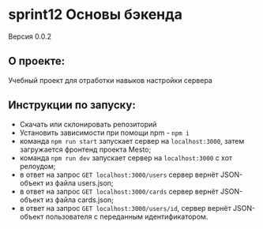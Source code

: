 # sprint12 Основы бэкенда

Версия 0.0.2

## О проекте:
Учебный проект для отработки навыков настройки сервера

## Инструкции по запуску:
- Скачать или склонировать репозиторий
- Установить зависимости при помощи npm - `npm i`
- команда `npm run start` запускает сервер на `localhost:3000`, затем загружается фронтенд проекта Mesto;
- команда `npm run dev` запускает сервер на `localhost:3000` с хот релоудом;
- в ответ на запрос `GET localhost:3000/users` сервер вернёт JSON-объект из файла users.json;
- в ответ на запрос `GET localhost:3000/cards` сервер вернёт JSON-объект из файла cards.json;
- в ответ на запрос `GET localhost:3000/users/id`, сервер вернёт JSON-объект пользователя с переданным идентификатором.
